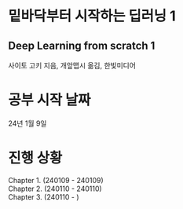 # 밑바닥부터 시작하는 딥러닝 1
## Deep Learning from scratch 1
사이토 고키 지음, 개앞맵시 옮김, 한빛미디어  

# 공부 시작 날짜
24년 1월 9일  

# 진행 상황
Chapter 1. (240109 - 240109)  
Chapter 2. (240110 - 240110)  
Chapter 3. (240110 - )
